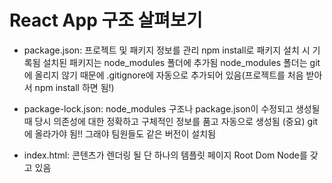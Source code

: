 # React App 구조 살펴보기
- package.json:
  프로젝트 및 패키지 정보를 관리
  npm install로 패키지 설치 시 기록됨
  설치된 패키지는 node_modules 폴더에 추가됨
  node_modules 폴더는 git에 올리지 않기 때문에 .gitignore에 자동으로 추가되어 있음(프로젝트를 처음 받아서 npm install 하면 됨!)

- package-lock.json:
  node_modules 구조나 package.json이 수정되고 생성될 때 당시 의존성에 대한 정확하고 구체적인 정보를 품고 자동으로 생성됨
  (중요) git에 올라가야 됨!! 그래야 팀원들도 같은 버전이 설치됨

- index.html:
  콘텐츠가 렌더링 될 단 하나의 템플릿 페이지
  Root Dom Node를 갖고 있음